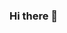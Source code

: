 ### Hi there 👋

<!--
### Hi there 👋, my name is Stanko
#### I am a Junior Android Developer
![I am a Junior Android Developer](https://arturssmirnovs.github.io/github-profile-readme-generator/images/banner.png)

Enthusiastic graduate student eager to learn new things and gather experience in already learned technologies. For sure there are things I'm not the best at, but i insist on progress, learning and getting things done

Skills: Java | Kotlin | Firebase | C# | MS/My SQL

- Free time:
 🚴‍♂️MTB & road cycling
🏃‍♂️running
🏋️‍♂️gym


-->
